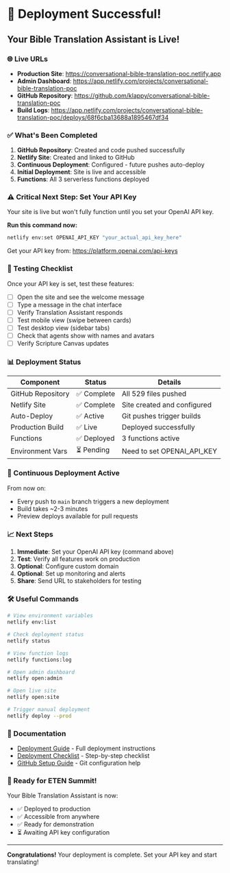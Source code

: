 # 🎉 Deployment Successful!

## Your Bible Translation Assistant is Live!

### 🌐 Live URLs

- **Production Site**: https://conversational-bible-translation-poc.netlify.app
- **Admin Dashboard**: https://app.netlify.com/projects/conversational-bible-translation-poc
- **GitHub Repository**: https://github.com/klappy/conversational-bible-translation-poc
- **Build Logs**: https://app.netlify.com/projects/conversational-bible-translation-poc/deploys/68f6cba13688a1895467df34

### ✅ What's Been Completed

1. **GitHub Repository**: Created and code pushed successfully
2. **Netlify Site**: Created and linked to GitHub
3. **Continuous Deployment**: Configured - future pushes auto-deploy
4. **Initial Deployment**: Site is live and accessible
5. **Functions**: All 3 serverless functions deployed

### ⚠️ Critical Next Step: Set Your API Key

Your site is live but won't fully function until you set your OpenAI API key.

**Run this command now:**

```bash
netlify env:set OPENAI_API_KEY "your_actual_api_key_here"
```

Get your API key from: https://platform.openai.com/api-keys

### 🧪 Testing Checklist

Once your API key is set, test these features:

- [ ] Open the site and see the welcome message
- [ ] Type a message in the chat interface
- [ ] Verify Translation Assistant responds
- [ ] Test mobile view (swipe between cards)
- [ ] Test desktop view (sidebar tabs)
- [ ] Check that agents show with names and avatars
- [ ] Verify Scripture Canvas updates

### 📊 Deployment Status

| Component         | Status      | Details                     |
| ----------------- | ----------- | --------------------------- |
| GitHub Repository | ✅ Complete | All 529 files pushed        |
| Netlify Site      | ✅ Complete | Site created and configured |
| Auto-Deploy       | ✅ Active   | Git pushes trigger builds   |
| Production Build  | ✅ Live     | Deployed successfully       |
| Functions         | ✅ Deployed | 3 functions active          |
| Environment Vars  | ⏳ Pending  | Need to set OPENAI_API_KEY  |

### 🔄 Continuous Deployment Active

From now on:

- Every push to `main` branch triggers a new deployment
- Build takes ~2-3 minutes
- Preview deploys available for pull requests

### 📈 Next Steps

1. **Immediate**: Set your OpenAI API key (command above)
2. **Test**: Verify all features work on production
3. **Optional**: Configure custom domain
4. **Optional**: Set up monitoring and alerts
5. **Share**: Send URL to stakeholders for testing

### 🛠 Useful Commands

```bash
# View environment variables
netlify env:list

# Check deployment status
netlify status

# View function logs
netlify functions:log

# Open admin dashboard
netlify open:admin

# Open live site
netlify open:site

# Trigger manual deployment
netlify deploy --prod
```

### 📝 Documentation

- [Deployment Guide](./DEPLOYMENT_GUIDE.md) - Full deployment instructions
- [Deployment Checklist](./DEPLOYMENT_CHECKLIST.md) - Step-by-step checklist
- [GitHub Setup Guide](./docs/GITHUB_SETUP.md) - Git configuration help

### 🎯 Ready for ETEN Summit!

Your Bible Translation Assistant is now:

- ✅ Deployed to production
- ✅ Accessible from anywhere
- ✅ Ready for demonstration
- ⏳ Awaiting API key configuration

---

**Congratulations!** Your deployment is complete. Set your API key and start translating!

